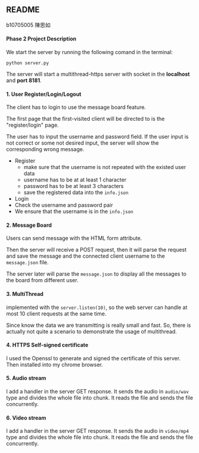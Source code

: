 ## README

b10705005 陳思如

#### Phase 2 Project Description

We start the server by running the following comand in the terminal:

```
python server.py
```

The server will start a multithread-https server with socket in the **localhost** and **port 8181**.

#### 1. User Register/Login/Logout

The client has to login to use the message board feature.

The first page that the first-visited client will be directed to is the "register/login" page.

The user has to input the username and password field. If the user input is not correct or some not desired input, the server will show the corresponding wrong message.

- Register
  - make sure that the username is not repeated with the existed user data
  - username has to be at at least 1 character
  - password has to be at least 3 characters
  - save the registered data into the `info.json`
-   Login
  - Check the username and password pair
  - We ensure that the username is in the `info.json`

#### 2. Message Board

Users can send message with the HTML form attribute.

Then the server will receive a POST request, then it will parse the request and save the message and the connected client username to the `message.json` file.

The server later will parse the `message.json` to display all the messages to the board from different user.

#### 3. MultiThread

implemented with the `server.listen(10)`, so the web server can handle at most 10 client requests at the same time.

Since know the data we are transmitting is really small and fast. So, there is actually not quite a scenario to demonstrate the usage of multithread.

#### 4. HTTPS Self-signed certificate

I used the Openssl to generate and signed the certificate of this server. Then installed into my chrome browser.

#### 5. Audio stream

I add a handler in the server GET response. It sends the audio in `audio/wav` type and divides the whole file into chunk. It reads the file and sends the file concurrently.

#### 6. Video stream

I add a handler in the server GET response. It sends the audio in `video/mp4` type and divides the whole file into chunk. It reads the file and sends the file concurrently.

